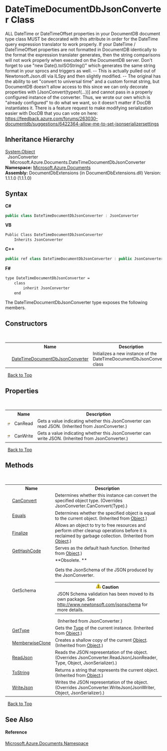 # DateTimeDocumentDbJsonConverter Class
 

ALL DateTime or DateTimeOffset properties in your DocumentDB document type class MUST be decorated with this attribute in order for the DateTime query expression translator to work properly. If your DateTime / DateTimeOffset properties are not formatted in DocumentDB identically to the format the expression translater generates, then the string comparisons will not work properly when executed on the DocumentDB server. Don't forget to use "new Date().toISOString()" which generates the same string format in your sprocs and triggers as well. -- This is actually pulled out of Newtonsoft.Json.dll via ILSpy and then slightly modified. -- The original has the ability to set "convert to universal time" and a custom format string, but DocumentDB doesn't allow access to this since we can only decorate properties with [JsonConvert(typeof(...))] and cannot pass in a properly configured instance of the converter. Thus, we wrote our own which is "already configured" to do what we want, so it doesn't matter if DocDB instantiates it. There is a feature request to make modifying serialization easier with DocDB that you can vote on here: https://feedback.azure.com/forums/263030-documentdb/suggestions/6422364-allow-me-to-set-jsonserializersettings


## Inheritance Hierarchy
<a href="http://msdn2.microsoft.com/en-us/library/e5kfa45b" target="_blank">System.Object</a><br />&nbsp;&nbsp;JsonConverter<br />&nbsp;&nbsp;&nbsp;&nbsp;Microsoft.Azure.Documents.DateTimeDocumentDbJsonConverter<br />
**Namespace:**&nbsp;<a href="856b2e23-9c8b-2618-f913-67d85d500616">Microsoft.Azure.Documents</a><br />**Assembly:**&nbsp;DocumentDbExtensions (in DocumentDbExtensions.dll) Version: 1.1.1.0 (1.1.1.0)

## Syntax

**C#**<br />
``` C#
public class DateTimeDocumentDbJsonConverter : JsonConverter
```

**VB**<br />
``` VB
Public Class DateTimeDocumentDbJsonConverter
	Inherits JsonConverter
```

**C++**<br />
``` C++
public ref class DateTimeDocumentDbJsonConverter : public JsonConverter
```

**F#**<br />
``` F#
type DateTimeDocumentDbJsonConverter =  
    class
        inherit JsonConverter
    end
```

The DateTimeDocumentDbJsonConverter type exposes the following members.


## Constructors
&nbsp;<table><tr><th></th><th>Name</th><th>Description</th></tr><tr><td>![Public method](media/pubmethod.gif "Public method")</td><td><a href="7c7ad1d9-91cb-fad0-7d42-6ca1e1545230">DateTimeDocumentDbJsonConverter</a></td><td>
Initializes a new instance of the DateTimeDocumentDbJsonConverter class</td></tr></table>&nbsp;
<a href="#datetimedocumentdbjsonconverter-class">Back to Top</a>

## Properties
&nbsp;<table><tr><th></th><th>Name</th><th>Description</th></tr><tr><td>![Public property](media/pubproperty.gif "Public property")</td><td>CanRead</td><td>
Gets a value indicating whether this JsonConverter can read JSON.
 (Inherited from JsonConverter.)</td></tr><tr><td>![Public property](media/pubproperty.gif "Public property")</td><td>CanWrite</td><td>
Gets a value indicating whether this JsonConverter can write JSON.
 (Inherited from JsonConverter.)</td></tr></table>&nbsp;
<a href="#datetimedocumentdbjsonconverter-class">Back to Top</a>

## Methods
&nbsp;<table><tr><th></th><th>Name</th><th>Description</th></tr><tr><td>![Public method](media/pubmethod.gif "Public method")</td><td><a href="aab682a2-1e53-70ea-86fb-9a8e58a364a6">CanConvert</a></td><td>
Determines whether this instance can convert the specified object type.
 (Overrides JsonConverter.CanConvert(Type).)</td></tr><tr><td>![Public method](media/pubmethod.gif "Public method")</td><td><a href="http://msdn2.microsoft.com/en-us/library/bsc2ak47" target="_blank">Equals</a></td><td>
Determines whether the specified object is equal to the current object.
 (Inherited from <a href="http://msdn2.microsoft.com/en-us/library/e5kfa45b" target="_blank">Object</a>.)</td></tr><tr><td>![Protected method](media/protmethod.gif "Protected method")</td><td><a href="http://msdn2.microsoft.com/en-us/library/4k87zsw7" target="_blank">Finalize</a></td><td>
Allows an object to try to free resources and perform other cleanup operations before it is reclaimed by garbage collection.
 (Inherited from <a href="http://msdn2.microsoft.com/en-us/library/e5kfa45b" target="_blank">Object</a>.)</td></tr><tr><td>![Public method](media/pubmethod.gif "Public method")</td><td><a href="http://msdn2.microsoft.com/en-us/library/zdee4b3y" target="_blank">GetHashCode</a></td><td>
Serves as the default hash function.
 (Inherited from <a href="http://msdn2.microsoft.com/en-us/library/e5kfa45b" target="_blank">Object</a>.)</td></tr><tr><td>![Public method](media/pubmethod.gif "Public method")</td><td>GetSchema</td><td> **Obsolete. **

Gets the JsonSchema of the JSON produced by the JsonConverter.
&nbsp;<table><tr><th>![Caution](media/AlertCaution.png) Caution</th></tr><tr><td>JSON Schema validation has been moved to its own package. See <a href="http://www.newtonsoft.com/jsonschema" target="_blank">http://www.newtonsoft.com/jsonschema</a> for more details.</td></tr></table>&nbsp;
(Inherited from JsonConverter.)</td></tr><tr><td>![Public method](media/pubmethod.gif "Public method")</td><td><a href="http://msdn2.microsoft.com/en-us/library/dfwy45w9" target="_blank">GetType</a></td><td>
Gets the <a href="http://msdn2.microsoft.com/en-us/library/42892f65" target="_blank">Type</a> of the current instance.
 (Inherited from <a href="http://msdn2.microsoft.com/en-us/library/e5kfa45b" target="_blank">Object</a>.)</td></tr><tr><td>![Protected method](media/protmethod.gif "Protected method")</td><td><a href="http://msdn2.microsoft.com/en-us/library/57ctke0a" target="_blank">MemberwiseClone</a></td><td>
Creates a shallow copy of the current <a href="http://msdn2.microsoft.com/en-us/library/e5kfa45b" target="_blank">Object</a>.
 (Inherited from <a href="http://msdn2.microsoft.com/en-us/library/e5kfa45b" target="_blank">Object</a>.)</td></tr><tr><td>![Public method](media/pubmethod.gif "Public method")</td><td><a href="4f65dd44-2782-b5a0-2cff-b9b4389a054d">ReadJson</a></td><td>
Reads the JSON representation of the object.
 (Overrides JsonConverter.ReadJson(JsonReader, Type, Object, JsonSerializer).)</td></tr><tr><td>![Public method](media/pubmethod.gif "Public method")</td><td><a href="http://msdn2.microsoft.com/en-us/library/7bxwbwt2" target="_blank">ToString</a></td><td>
Returns a string that represents the current object.
 (Inherited from <a href="http://msdn2.microsoft.com/en-us/library/e5kfa45b" target="_blank">Object</a>.)</td></tr><tr><td>![Public method](media/pubmethod.gif "Public method")</td><td><a href="22049fa9-a350-7d2d-8809-6725ca5a372d">WriteJson</a></td><td>
Writes the JSON representation of the object.
 (Overrides JsonConverter.WriteJson(JsonWriter, Object, JsonSerializer).)</td></tr></table>&nbsp;
<a href="#datetimedocumentdbjsonconverter-class">Back to Top</a>

## See Also


#### Reference
<a href="856b2e23-9c8b-2618-f913-67d85d500616">Microsoft.Azure.Documents Namespace</a><br />